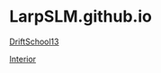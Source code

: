 # LarpSLM.github.io

<a href="https://LarpSLM.github.io/driftschool13/">DriftSchool13</a>

<a href="https://LarpSLM.github.io/interior/">Interior</a>
